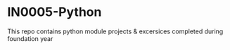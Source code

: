 # IN0005-Python
 This repo contains python module projects & excersices completed during foundation year
 
